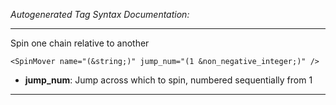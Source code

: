 _Autogenerated Tag Syntax Documentation:_

---
Spin one chain relative to another

```
<SpinMover name="(&string;)" jump_num="(1 &non_negative_integer;)" />
```

-   **jump_num**: Jump across which to spin, numbered sequentially from 1

---
